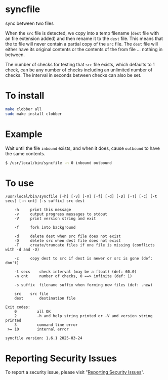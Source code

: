 # syncfile

sync between two files

When the `src` file is detected, we copy into a temp filename (`dest`
file with an file extension added) and then rename it to the `dest` file.
This means that the to file will never contain a partial copy of the
`src` file.  The `dest` file will either have its original contents or
the contents of the from file ... nothing in between.

The number of checks for testing that `src` file exists, which defaults
to 1 check, can be any number of checks including an unlimited number
of checks.  The interval in seconds between checks can also be set.


# To install

```sh
make clobber all
sudo make install clobber
```


# Example

Wait until the file `inbound` exists, and when it does, cause `outbound` to have the same contents.

```sh
$ /usr/local/bin/syncfile -n 0 inbound outbound
```


# To use

```
/usr/local/bin/syncfile [-h] [-v] [-V] [-f] [-d] [-D] [-T] [-c] [-t secs] [-n cnt] [-s suffix] src dest

	-h	   print this message
	-v	   output progress messages to stdout
	-V	   print version string and exit

	-f	   fork into background

	-d	   delete dest when src file does not exist
	-D	   delete src when dest file does not exist
	-T	   create/truncate files if one file is missing (conflicts with -d and -D)

	-c	   copy dest to src if dest is newer or src is gone (def: don't)

	-t secs	   check interval (may be a float) (def: 60.0)
	-n cnt	   number of checks, 0 ==> infinite (def: 1)

	-s suffix  filename suffix when forming new files (def: .new)

	src	   src file
	dest	   destination file

Exit codes:
    0         all OK
    2         -h and help string printed or -V and version string printed
    3         command line error
 >= 10        internal error

syncfile version: 1.6.1 2025-03-24
```


# Reporting Security Issues

To report a security issue, please visit "[Reporting Security Issues](https://github.com/lcn2/syncfile/security/policy)".
